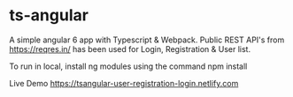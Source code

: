 # ts-angular 
A simple angular 6 app with Typescript & Webpack. Public REST API's from https://reqres.in/ has been used for Login, Registration & User list.

To run in local, install ng modules using the command npm install

Live Demo
https://tsangular-user-registration-login.netlify.com
